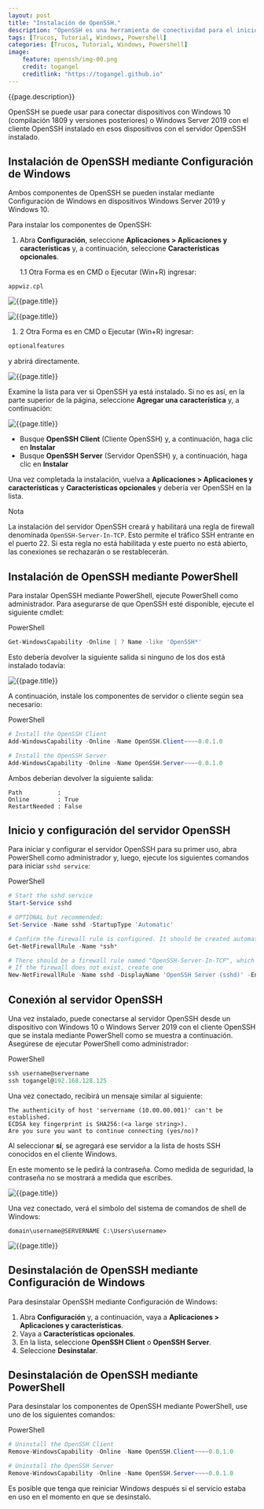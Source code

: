 ```yaml
---
layout: post
title: "Instalación de OpenSSH."
description: "OpenSSH es una herramienta de conectividad para el inicio de sesión remoto que usa el protocolo SSH. Cifra todo el tráfico entre el cliente y el servidor para eliminar la interceptación, el secuestro de conexiones y otros ataques."
tags: [Trucos, Tutorial, Windows, Powershell]
categories: [Trucos, Tutorial, Windows, Powershell]
image:
    feature: openssh/img-00.png
    credit: togangel
    creditlink: "https://togangel.github.io"
---
```


<style>
  img
  {
    display: block;
    float: none;
    margin-left: auto;
    margin-right: auto;
  }
</style>

{{page.description}}

<!--more-->

[1]: {{site.baseurl}}/images/openssh/img-01.png "{{page.title}}"
[2]: {{site.baseurl}}/images/openssh/img-02.png "{{page.title}}"
[3]: {{site.baseurl}}/images/openssh/img-03.png "{{page.title}}"
[4]: {{site.baseurl}}/images/openssh/img-04.png "{{page.title}}"
[5]: {{site.baseurl}}/images/openssh/img-05.png "{{page.title}}"
[6]: {{site.baseurl}}/images/openssh/img-06.png "{{page.title}}"
[7]: {{site.baseurl}}/images/openssh/img-07.png "{{page.title}}"

OpenSSH se puede usar para conectar dispositivos con Windows 10  (compilación 1809 y versiones posteriores) o Windows Server 2019 con el  cliente OpenSSH instalado en esos dispositivos con el servidor OpenSSH  instalado.

## Instalación de OpenSSH mediante Configuración de Windows

Ambos componentes de OpenSSH se pueden instalar mediante  Configuración de Windows en dispositivos Windows Server 2019 y  Windows 10.

Para instalar los componentes de OpenSSH:

1. Abra **Configuración**, seleccione **Aplicaciones > Aplicaciones y características** y, a continuación, seleccione **Características opcionales**.
   
   1.1 Otra Forma es en CMD o Ejecutar (Win+R) ingresar:

```
appwiz.cpl
```

![{{page.title}}][1]

![{{page.title}}][2]

   1. 2 Otra Forma es en CMD o Ejecutar (Win+R) ingresar:
   
```powershell
optionalfeatures
```
   y abrirá directamente.

![{{page.title}}][3]

   Examine la lista para ver si OpenSSH ya está instalado. Si no es así, en la parte superior de la página, seleccione **Agregar una característica** y, a continuación:

![{{page.title}}][4]

   - Busque **OpenSSH Client** (Cliente OpenSSH) y, a continuación, haga clic en **Instalar**
   - Busque **OpenSSH Server** (Servidor OpenSSH) y, a continuación, haga clic en **Instalar**

Una vez completada la instalación, vuelva a **Aplicaciones > Aplicaciones y características** y **Características opcionales** y debería ver OpenSSH en la lista.

 Nota

La instalación del servidor OpenSSH creará y habilitará una regla de firewall denominada `OpenSSH-Server-In-TCP`. Esto permite el tráfico SSH entrante en el puerto 22. Si esta regla no  está habilitada y este puerto no está abierto, las conexiones se  rechazarán o se restablecerán.

## Instalación de OpenSSH mediante PowerShell

Para instalar OpenSSH mediante PowerShell, ejecute PowerShell como administrador. Para asegurarse de que OpenSSH esté disponible, ejecute el siguiente cmdlet:

PowerShell

```powershell
Get-WindowsCapability -Online | ? Name -like 'OpenSSH*'
```

Esto debería devolver la siguiente salida si ninguno de los dos está instalado todavía:

![{{page.title}}][5]

A continuación, instale los componentes de servidor o cliente según sea necesario:

PowerShell

```powershell
# Install the OpenSSH Client
Add-WindowsCapability -Online -Name OpenSSH.Client~~~~0.0.1.0

# Install the OpenSSH Server
Add-WindowsCapability -Online -Name OpenSSH.Server~~~~0.0.1.0
```

Ambos deberían devolver la siguiente salida:

```
Path          :
Online        : True
RestartNeeded : False
```

## Inicio y configuración del servidor OpenSSH

Para iniciar y configurar el servidor OpenSSH para su primer uso,  abra PowerShell como administrador y, luego, ejecute los siguientes  comandos para iniciar `sshd service`:

PowerShell

```powershell
# Start the sshd service
Start-Service sshd

# OPTIONAL but recommended:
Set-Service -Name sshd -StartupType 'Automatic'

# Confirm the firewall rule is configured. It should be created automatically by setup.
Get-NetFirewallRule -Name *ssh*

# There should be a firewall rule named "OpenSSH-Server-In-TCP", which should be enabled
# If the firewall does not exist, create one
New-NetFirewallRule -Name sshd -DisplayName 'OpenSSH Server (sshd)' -Enabled True -Direction Inbound -Protocol TCP -Action Allow -LocalPort 22
```

## Conexión al servidor OpenSSH

Una vez instalado, puede conectarse al servidor OpenSSH desde un  dispositivo con Windows 10 o Windows Server 2019 con el cliente OpenSSH  que se instala mediante PowerShell como se muestra a continuación.  Asegúrese de ejecutar PowerShell como administrador:

PowerShell

```powershell
ssh username@servername
ssh togangel@192.168.128.125
```

Una vez conectado, recibirá un mensaje similar al siguiente:

```
The authenticity of host 'servername (10.00.00.001)' can't be established.
ECDSA key fingerprint is SHA256:(<a large string>).
Are you sure you want to continue connecting (yes/no)?
```

Al seleccionar **sí**, se agregará ese servidor a la lista de hosts SSH conocidos en el cliente Windows.

En este momento se le pedirá la contraseña. Como medida de seguridad, la contraseña no se mostrará a medida que escribes.

![{{page.title}}][6]

Una vez conectado, verá el símbolo del sistema de comandos de shell de Windows:

```
domain\username@SERVERNAME C:\Users\username>
```

![{{page.title}}][7]

## Desinstalación de OpenSSH mediante Configuración de Windows

Para desinstalar OpenSSH mediante Configuración de Windows:

1. Abra **Configuración** y, a continuación, vaya a **Aplicaciones > Aplicaciones y características**.
2. Vaya a **Características opcionales**.
3. En la lista, seleccione **OpenSSH Client** o **OpenSSH Server**.
4. Seleccione **Desinstalar**.

## Desinstalación de OpenSSH mediante PowerShell

Para desinstalar los componentes de OpenSSH mediante PowerShell, use uno de los siguientes comandos:

PowerShell

```powershell
# Uninstall the OpenSSH Client
Remove-WindowsCapability -Online -Name OpenSSH.Client~~~~0.0.1.0

# Uninstall the OpenSSH Server
Remove-WindowsCapability -Online -Name OpenSSH.Server~~~~0.0.1.0
```

Es posible que tenga que reiniciar Windows después si el servicio estaba en uso en el momento en que se desinstaló.
